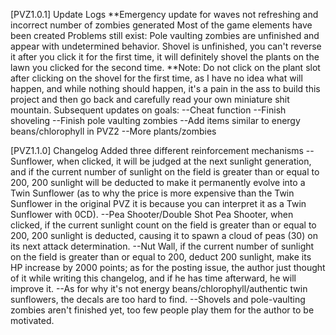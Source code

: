 [PVZ1.0.1] Update Logs
**Emergency update for waves not refreshing and incorrect number of zombies generated
Most of the game elements have been created
Problems still exist:
Pole vaulting zombies are unfinished and appear with undetermined behavior.
Shovel is unfinished, you can't reverse it after you click it for the first time, it will definitely shovel the plants on the lawn you clicked for the second time. **Note: Do not click on the plant slot after clicking on the shovel for the first time, as I have no idea what will happen, and while nothing should happen, it's a pain in the ass to build this project and then go back and carefully read your own miniature shit mountain.
Subsequent updates on goals:
--Cheat function
--Finish shoveling
--Finish pole vaulting zombies
--Add items similar to energy beans/chlorophyll in PVZ2
--More plants/zombies

[PVZ1.1.0] Changelog
Added three different reinforcement mechanisms
--Sunflower, when clicked, it will be judged at the next sunlight generation, and if the current number of sunlight on the field is greater than or equal to 200, 200 sunlight will be deducted to make it permanently evolve into a Twin Sunflower (as to why the price is more expensive than the Twin Sunflower in the original PVZ it is because you can interpret it as a Twin Sunflower with 0CD).
--Pea Shooter/Double Shot Pea Shooter, when clicked, if the current sunlight count on the field is greater than or equal to 200, 200 sunlight is deducted, causing it to spawn a cloud of peas (30) on its next attack determination.
--Nut Wall, if the current number of sunlight on the field is greater than or equal to 200, deduct 200 sunlight, make its HP increase by 2000 points; as for the posting issue, the author just thought of it while writing this changelog, and if he has time afterward, he will improve it.
--As for why it's not energy beans/chlorophyll/authentic twin sunflowers, the decals are too hard to find.
--Shovels and pole-vaulting zombies aren't finished yet, too few people play them for the author to be motivated.
